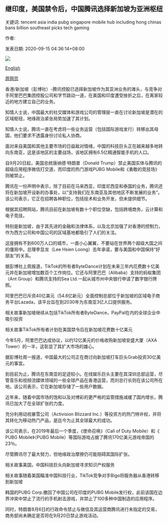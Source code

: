 ## 继印度，美国禁令后，中国腾讯选择新加坡为亚洲枢纽

关键词: tencent asia india pubg singapore mobile hub including hong chinas bans billion southeast picks tech gaming

作者: 

发表日期: 2020-09-15 04:36:14+08:00

![](https://www.straitstimes.com/sites/default/files/styles/x_large/public/articles/2020/09/15/file7c6i82hyt341telff90.jpg?itok=eBSI2BKB)

[English](China%27s%20Tencent%20picks%20Singapore%20as%20Asia%20hub%20after%20India%2C%20US%20bans.md)

[原网页](https://www.straitstimes.com/business/companies-markets/chinas-tencent-picks-singapore-as-asia-hub-after-india-us-bans)

香港/新加坡（彭博社）-腾讯控股已选择新加坡作为其亚洲业务的滩头，与竞争对手阿里巴巴集团控股公司和字节跳动一道，在美国和印度遭受挫折之后，在离家较近的地方建立自己的业务。

知情人士说，中国最大的社交媒体和游戏公司的管理层一直在讨论新加坡是潜在的​​区域枢纽，地缘政治紧张局势加速了其计划。

知情人士说，腾讯一直在考虑将一些业务运营（包括国际游戏发行）转移出其母国，他们要求不透露身份讨论私人协商。

面对来自美国和其他主要市场的日益敌对情绪，中国的科技巨头正在越来越多地转向东南亚，这是该地区的主要战场，该地区拥有6.5亿精通智能手机的人口。

自9月20日起，美国总统唐纳德·特朗普（Donald Trump）禁止美国实体与腾讯的超级应用程序微信打交道，而印度的热门游戏PUBG Mobile和《勇敢的竞技场》则被禁止。

腾讯在一份声明中表示，除了目前在马来西亚，印度尼西亚和泰国的业务，腾讯还将在新加坡开设新的办事处，以“支持我们在东南亚及其他地区不断发展的业务”。该公司表示，它正在招聘各种职位，包括技术和业务开发，但未提供细节。

根据其招聘网站，腾讯目前在新加坡有数十个职位空缺，包括跨境商务，云计算和电子竞技。

特别是新加坡，由于其先进的金融和法律体系，以及北京加强了对香港的控制力，作为西方公司和中国公司的区域基地都吸引了人们的关注。

这座拥有不到600万人口的城市，一直小心翼翼，不要站在世界两个超级大国之间的僵局中。总理李显龙（Lee Hsien Loong）去年承诺，要与美国和中国保持“好朋友”的关系。

据彭博社上周报道，TikTok的所有者ByteDance计划在未来三年内花费数十亿美元并在新加坡增加数百个工作岗位。它还与阿里巴巴（Alibaba）支持的蚂蚁集团（Ant Group）和腾讯支持的Sea Ltd.一起从城市州中央银行申请了数字银行牌照。

阿里巴巴已斥资40亿美元（54.6亿新元）全面控制总部位于新加坡的区域电子商务平台Lazada，该平台旨在到2030年为东南亚3亿人口提供服务。

相关故事新加坡继续从包括TikTok所有者ByteDance，PayPal在内的全球企业中吸引投资

相关故事TikTok所有者计划在美国禁令后在新加坡花费数十亿美元

今年5月，阿里巴巴达成协议，以约12亿美元的价格收购新加坡安盛大厦（AXA Tower）的一半，这彰显了其扩大市场的雄心。

据彭博社周一报道，中国最大的公司正在商讨向新加坡打车巨头Grab投资30亿美元的事宜。

到目前为止，腾讯在东南亚的足迹较小。在线娱乐巨头主要在其深圳总部运营，尽管音乐和视频流媒体领域的一些全球产品在香港运营，而刘总行长则在该公司所在地。该公司表示，它在新加坡存储了一些用户数据。

近年来，随着中国市场的饱和以及对博彩的更严格的监管措施减缓了国内增长，腾讯已加大了在全球扩张的力度。

充分利用动视暴雪公司（Activision Blizzard Inc.）等投资方的热门特许权，并将其转化为移动热门产品，是迄今为止其全球最大的成功。

该公司表示，在2019年最后一个季度，《使命召唤》（Call of Duty Mobile）和《 PUBG Mobile》（PUBG Mobile）等国际游戏占据了腾讯170亿美元游戏帝国的23％。

尽管腾讯尽了最大努力，但地缘政治摩擦仍可能阻碍其国际扩张。

相关故事美国，中国科技巨头向新加坡寻求知识产权服务

相关故事随着美国瞄准中国科技行业，TikTok竞争对手Bigo将服务器从香港转移到新加坡

韩国的PUBG Corp.撤回了中国公司在印度的PUBG Mobile发行权，此前该国在边界冲突中禁止了流行的手机射击游戏，并禁止了100多种中国制造的应用程序。

同时，特朗普8月6日的行政命令禁止与微信及其运营商腾讯进行未指定的交易，商务部尚未确定是否将在9月20日禁止游戏活动。
